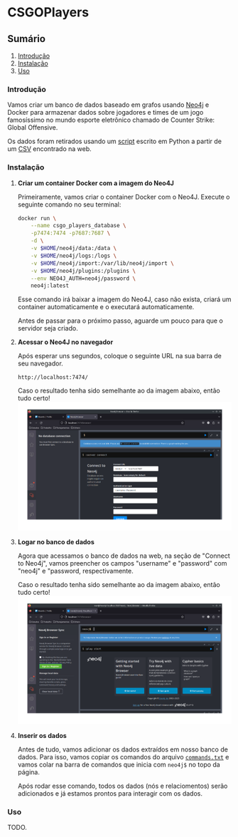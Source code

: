 # CSGOPlayers

## Sumário

1. [Introdução](#introdução)
2. [Instalação](#instalação)
3. [Uso](#uso)

### Introdução

Vamos criar um banco de dados baseado em grafos usando [Neo4j](https://neo4j.com/) e Docker
para armazenar dados sobre jogadores e times de um jogo famosíssimo no mundo
esporte eletrônico chamado de Counter Strike: Global Offensive.

Os dados foram retirados usando um [script](./extract_players.py) escrito em Python a partir de um [CSV](./csgo_players.csv) encontrado na web.

### Instalação

1. **Criar um container Docker com a imagem do Neo4J**

   Primeiramente, vamos criar o container Docker com o Neo4J. Execute o seguinte comando no seu terminal:

   ```bash
   docker run \
       --name csgo_players_database \
       -p7474:7474 -p7687:7687 \
       -d \
       -v $HOME/neo4j/data:/data \
       -v $HOME/neo4j/logs:/logs \
       -v $HOME/neo4j/import:/var/lib/neo4j/import \
       -v $HOME/neo4j/plugins:/plugins \
       --env NEO4J_AUTH=neo4j/password \
       neo4j:latest
   ```

   Esse comando irá baixar a imagem do Neo4J, caso não exista, criará um container
   automaticamente e o executará automaticamente.

   Antes de passar para o próximo passo, aguarde um pouco para que o servidor seja
   criado.

2. **Acessar o Neo4J no navegador**

   Após esperar uns segundos, coloque o seguinte URL na sua barra de seu navegador.

   ```
   http://localhost:7474/
   ```

   Caso o resultado tenha sido semelhante ao da imagem abaixo, então tudo certo!
   ![neo4j](./screenshots/main_menu_neo4j.png)

3. **Logar no banco de dados**

   Agora que acessamos o banco de dados na web, na seção de "Connect to Neo4j",
   vamos preencher os campos "username" e "password" com "neo4j" e "password, respectivamente.

   Caso o resultado tenha sido semelhante ao da imagem abaixo, então tudo certo!
   ![neo4j_logged](./screenshots/neo4j_logged.png)

4. **Inserir os dados**

   Antes de tudo, vamos adicionar os dados extraídos em nosso banco de dados. Para isso, vamos copiar os comandos do
   arquivo [`commands.txt`](./commands.txt) e vamos colar na barra de comandos que inicia com `neo4j$` no topo
   da página.

   Após rodar esse comando, todos os dados (nós e relaciomentos) serão adicionados e já estamos prontos para
   interagir com os dados.

### Uso

TODO.